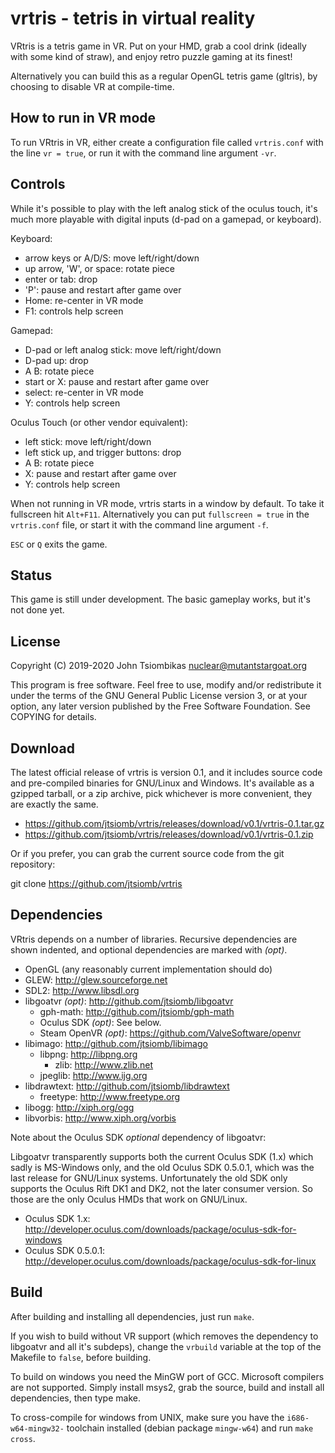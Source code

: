 vrtris - tetris in virtual reality
==================================
VRtris is a tetris game in VR. Put on your HMD, grab a cool drink (ideally with
some kind of straw), and enjoy retro puzzle gaming at its finest!

Alternatively you can build this as a regular OpenGL tetris game (gltris), by
choosing to disable VR at compile-time.

How to run in VR mode
---------------------
To run VRtris in VR, either create a configuration file called `vrtris.conf`
with the line `vr = true`, or run it with the command line argument `-vr`.

Controls
--------
While it's possible to play with the left analog stick of the oculus touch, it's
much more playable with digital inputs (d-pad on a gamepad, or keyboard).

Keyboard:
  - arrow keys or A/D/S: move left/right/down
  - up arrow, 'W', or space: rotate piece
  - enter or tab: drop
  - 'P': pause and restart after game over
  - Home: re-center in VR mode
  - F1: controls help screen

Gamepad:
  - D-pad or left analog stick: move left/right/down
  - D-pad up: drop
  - A B: rotate piece
  - start or X: pause and restart after game over
  - select: re-center in VR mode
  - Y: controls help screen

Oculus Touch (or other vendor equivalent):
  - left stick: move left/right/down
  - left stick up, and trigger buttons: drop
  - A B: rotate piece
  - X: pause and restart after game over
  - Y: controls help screen

When not running in VR mode, vrtris starts in a window by default. To take it
fullscreen hit `Alt+F11`. Alternatively you can put `fullscreen = true` in the
`vrtris.conf` file, or start it with the command line argument `-f`.

`ESC` or `Q` exits the game.

Status
------
This game is still under development. The basic gameplay works, but it's not
done yet.

License
-------
Copyright (C) 2019-2020 John Tsiombikas <nuclear@mutantstargoat.org>

This program is free software. Feel free to use, modify and/or redistribute it
under the terms of the GNU General Public License version 3, or at your option,
any later version published by the Free Software Foundation. See COPYING for
details.

Download
--------
The latest official release of vrtris is version 0.1, and it includes source
code and pre-compiled binaries for GNU/Linux and Windows. It's available as a
gzipped tarball, or a zip archive, pick whichever is more convenient, they are
exactly the same.
  - https://github.com/jtsiomb/vrtris/releases/download/v0.1/vrtris-0.1.tar.gz
  - https://github.com/jtsiomb/vrtris/releases/download/v0.1/vrtris-0.1.zip

Or if you prefer, you can grab the current source code from the git repository:

   git clone https://github.com/jtsiomb/vrtris

Dependencies
------------
VRtris depends on a number of libraries. Recursive dependencies are shown
indented, and optional dependencies are marked with *(opt)*.

  - OpenGL (any reasonably current implementation should do)
  - GLEW: http://glew.sourceforge.net
  - SDL2: http://www.libsdl.org
  - libgoatvr *(opt)*: http://github.com/jtsiomb/libgoatvr
    - gph-math: http://github.com/jtsiomb/gph-math
    - Oculus SDK *(opt)*: See below.
    - Steam OpenVR *(opt)*: https://github.com/ValveSoftware/openvr
  - libimago: http://github.com/jtsiomb/libimago
    - libpng: http://libpng.org
      - zlib: http://www.zlib.net
    - jpeglib: http://www.ijg.org
  - libdrawtext: http://github.com/jtsiomb/libdrawtext
    - freetype: http://www.freetype.org
  - libogg: http://xiph.org/ogg
  - libvorbis: http://www.xiph.org/vorbis

Note about the Oculus SDK *optional* dependency of libgoatvr:

Libgoatvr transparently supports both the current Oculus SDK (1.x) which sadly
is MS-Windows only, and the old Oculus SDK 0.5.0.1, which was the last release
for GNU/Linux systems. Unfortunately the old SDK only supports the Oculus Rift
DK1 and DK2, not the later consumer version. So those are the only Oculus HMDs
that work on GNU/Linux.

  - Oculus SDK 1.x: http://developer.oculus.com/downloads/package/oculus-sdk-for-windows
  - Oculus SDK 0.5.0.1: http://developer.oculus.com/downloads/package/oculus-sdk-for-linux

Build
-----
After building and installing all dependencies, just run `make`.

If you wish to build without VR support (which removes the dependency to
libgoatvr and all it's subdeps), change the `vrbuild` variable at the top of the
Makefile to `false`, before building.

To build on windows you need the MinGW port of GCC. Microsoft compilers are not
supported. Simply install msys2, grab the source, build and install all
dependencies, then type make.

To cross-compile for windows from UNIX, make sure you have the `i686-w64-mingw32-`
toolchain installed (debian package `mingw-w64`) and run `make cross`.
